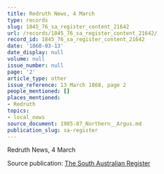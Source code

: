 ```yaml
---
title: Redruth News, 4 March
type: records
slug: 1845_76_sa_register_content_21642
url: /records/1845_76_sa_register_content_21642/
record_id: 1845_76_sa_register_content_21642
date: '1868-03-13'
date_display: null
volume: null
issue_number: null
page: '2'
article_type: other
issue_reference: 13 March 1868, page 2
people_mentioned: []
places_mentioned:
- Redruth
topics:
- local_news
source_document: 1985-87_Northern__Argus.md
publication_slug: sa-register
---
```


Redruth News, 4 March

Source publication: [The South Australian Register](/publications/sa-register/)
